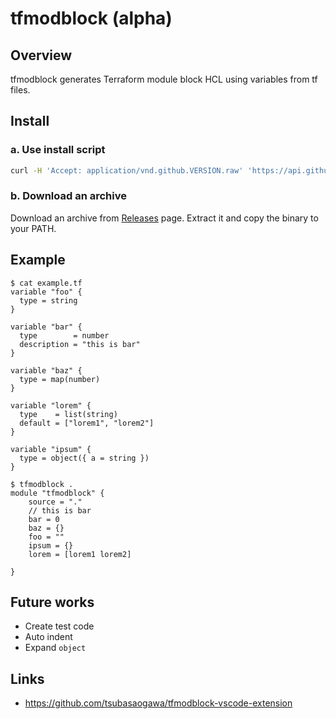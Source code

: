 # tfmodblock (alpha)

## Overview

tfmodblock generates Terraform module block HCL using variables from tf files.

## Install

### a. Use install script

```bash
curl -H 'Accept: application/vnd.github.VERSION.raw' 'https://api.github.com/repos/tsubasaogawa/tfmodblock/contents/install.sh?ref=main' | bash
```

### b. Download an archive

Download an archive from [Releases](https://github.com/tsubasaogawa/tfmodblock/releases/latest) page.
Extract it and copy the binary to your PATH.

## Example

```hcl
$ cat example.tf
variable "foo" {
  type = string
}

variable "bar" {
  type        = number
  description = "this is bar"
}

variable "baz" {
  type = map(number)
}

variable "lorem" {
  type    = list(string)
  default = ["lorem1", "lorem2"]
}

variable "ipsum" {
  type = object({ a = string })
}
```

```hcl
$ tfmodblock .
module "tfmodblock" {
    source = "."
    // this is bar
    bar = 0
    baz = {}
    foo = ""
    ipsum = {}
    lorem = [lorem1 lorem2]
    
}
```

## Future works

- Create test code
- Auto indent
- Expand `object`

## Links

- <https://github.com/tsubasaogawa/tfmodblock-vscode-extension>
